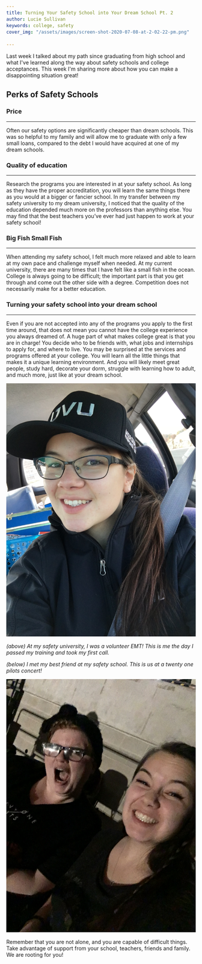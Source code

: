 ```yaml
---
title: Turning Your Safety School into Your Dream School Pt. 2
author: Lucie Sullivan
keywords: college, safety
cover_img: "/assets/images/screen-shot-2020-07-08-at-2-02-22-pm.png"

---
```

Last week I talked about my path since graduating from high school and what I've learned along the way about safety schools and college acceptances. This week I'm sharing more about how you can make a disappointing situation great!

## Perks of Safety Schools

### Price

***

Often our safety options are significantly cheaper than dream schools. This was so helpful to my family and will allow me to graduate with only a few small loans, compared to the debt I would have acquired at one of my dream schools.

### Quality of education

***

Research the programs you are interested in at your safety school. As long as they have the proper accreditation, you will learn the same things there as you would at a bigger or fancier school. In my transfer between my safety university to my dream university, I noticed that the quality of the education depended much more on the professors than anything else. You may find that the best teachers you’ve ever had just happen to work at your safety school!

### Big Fish Small Fish

***

When attending my safety school, I felt much more relaxed and able to learn at my own pace and challenge myself when needed. At my current university, there are many times that I have felt like a small fish in the ocean. College is always going to be difficult; the important part is that you get through and come out the other side with a degree. Competition does not necessarily make for a better education.

### Turning your safety school into your dream school

***

Even if you are not accepted into any of the programs you apply to the first time around, that does not mean you cannot have the college experience you always dreamed of. A huge part of what makes college great is that you are in charge! You decide who to be friends with, what jobs and internships to apply for, and where to live. You may be surprised at the services and programs offered at your college. You will learn all the little things that makes it a unique learning environment. And you will likely meet great people, study hard, decorate your dorm, struggle with learning how to adult, and much more, just like at your dream school.

![Photo of me the day I took my first call as a volunteer EMT at my safety university.](/assets/images/img_8066.JPG "At my safety university, I was a volunteer EMT! This is me the day I passed my training and took my first call.")

_(above) At my safety university, I was a volunteer EMT! This is me the day I passed my training and took my first call._

_(below) I met my best friend at my safety school. This is us at a twenty one pilots concert!_

![Photo of me and my best friend, who I met at my safety university.](/assets/images/img_8080.JPG "I met my best friend at my safety school. This is us at a twenty one pilots concert!")

Remember that you are not alone, and you are capable of difficult things. Take advantage of support from your school, teachers, friends and family. We are rooting for you!